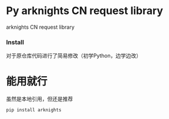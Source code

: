 # Py arknights CN request library

arknights CN request library

### Install

对于原仓库代码进行了简易修改（初学Python，边学边改）

# 能用就行

虽然是本地引用，但还是推荐
```shell
pip install arknights
```
